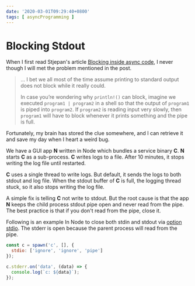 ```yaml
---
date: '2020-03-01T09:29:40+0800'
tags: [ asyncProgramming ]
---
```


# Blocking Stdout

When I first read Stjepan's article [Blocking inside async code](https://stjepang.github.io/2019/12/04/blocking-inside-async-code.html), I never though I will met the problem mentioned in the post.

<!--more-->

> … I bet we all most of the time assume printing to standard output does not block while it really could.
> 
> In case you’re wondering why `println!()` can block, imagine we executed `program1 | program2` in a shell so that the output of `program1` is piped into `program2`. If `program2` is reading input very slowly, then `program1` will have to block whenever it prints something and the pipe is full.

Fortunately, my brain has stored the clue somewhere, and I can retrieve it and save my day when I heart a weird bug.

We have a GUI app **N** written in Node which bundles a service binary **C**. **N** starts **C** as a sub-process. **C** writes logs to a file. After 10 minutes, it stops writing the log file until restarted.

**C** uses a single thread to write logs. But default, it sends the logs to both stdout and log file. When the stdout buffer of **C** is full, the logging thread stuck, so it also stops writing the log file.

A simple fix is telling **C** not write to stdout. But the root cause is that the app **N** keeps the child process stdout pipe open and never read from the pipe. The best practice is that if you don't read from the pipe, close it.

Following is an example In Node to close both stdin and stdout via [option stdio](https://nodejs.org/api/child_process.html#child_process_options_stdio). The stderr is open because the parent process will read from the pipe.

``` javascript
const c = spawn('c', [], {
  stdio: ['ignore', 'ignore', 'pipe']
});

c.stderr.on('data', (data) => {
  console.log(`c: ${data}`);
});
```



